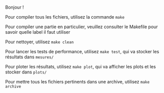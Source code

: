 Bonjour !

Pour compiler tous les fichiers, utilisez la commande `make`

Pour compiler une partie en particulier, veuillez consulter le Makefile pour savoir quelle label il faut utiliser

Pour nettoyer, utilisez `make clean`

Pour lancer les tests de performance, utilisez `make test`, qui va stocker les résultats dans `mesures/`

Pour ploter les résultats, utilisez `make plot`, qui va afficher les plots et les stocker dans `plots/`

Pour mettre tous les fichiers pertinents dans une archive, utilisez `make archive`